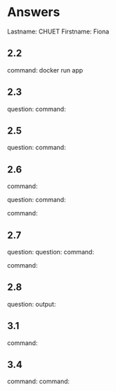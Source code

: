 # Answers

Lastname: CHUET
Firstname: Fiona

## 2.2
command: docker run app

## 2.3
question:
command:

## 2.5
question:
command:

## 2.6
command:

question:
command:

command:

## 2.7
question:
question:
command:

command:

## 2.8
question:
output:

## 3.1
command:

## 3.4
command:
command:
